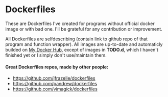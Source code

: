 # Dockerfiles
These are Dockerfiles I've created for programs without official docker image or with bad one. I'll be grateful for any contribution or improvement.

All Dockerfiles are selfdescribing (contain link to github repo of that program and function wrapper).
All images are up-to-date and automaticly builded on [My Docker Hub](https://hub.docker.com/u/ondrejmo), except of images in **TODO.d**, which I haven't finished yet or I simply don't use/maintain them.

#### Great Dockerfiles repos, made by other people:
* https://github.com/jfrazelle/dockerfiles
* https://github.com/pandrew/dockerfiles
* https://github.com/vimagick/dockerfiles
